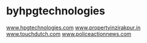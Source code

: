 # byhpgtechnologies

www.hpgtechnologies.com
www.propertyinzirakpur.in
www.touchdutch.com
www.policeactionnews.com
